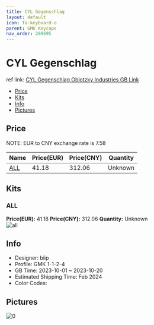 ```yaml
---
title: CYL Gegenschlag 
layout: default
icon: fa-keyboard-o
parent: GMK Keycaps
nav_order: 280695
---
```


# CYL Gegenschlag 

ref link: [CYL Gegenschlag Oblotzky Industries GB Link](https://oblotzky.industries/products/gmk-cyl-gegenschlag)

* [Price](#price)
* [Kits](#kits)
* [Info](#info)
* [Pictures](#pictures)

## Price

NOTE: EUR to CNY exchange rate is 7.58

| Name          | Price(EUR)   |  Price(CNY) | Quantity |
| ------------- | ------------ |  ---------- | -------- |
|[ALL](#all)|41.18|312.06|Unknown|


## Kits
### ALL  
**Price(EUR):** 41.18	**Price(CNY):** 312.06	**Quantity:** Unknown  
<img src="{{ 'assets/images/gmk-keycaps/CYL-Gegenschlag/kits_pics/all.jpg' | relative_url }}" alt="all" class="image featured">

## Info
* Designer: biip  
* Profile: GMK 1-1-2-4  
* GB Time: 2023-10-01 ~ 2023-10-20  
* Estimated Shipping Time: Feb 2024  
* Color Codes:  


## Pictures  
<img src="{{ 'assets/images/gmk-keycaps/CYL-Gegenschlag/rendering_pics/0.jpg' | relative_url }}" alt="0" class="image featured">
